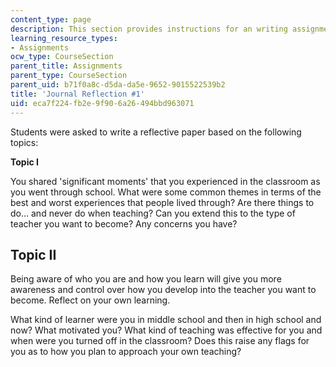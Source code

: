 ```yaml
---
content_type: page
description: This section provides instructions for an writing assignment.
learning_resource_types:
- Assignments
ocw_type: CourseSection
parent_title: Assignments
parent_type: CourseSection
parent_uid: b71f0a8c-d5da-da5e-9652-9015522539b2
title: 'Journal Reflection #1'
uid: eca7f224-fb2e-9f90-6a26-494bbd963071
---
```


Students were asked to write a reflective paper based on the following topics:

**Topic I**

You shared 'significant moments' that you experienced in the classroom as you went through school. What were some common themes in terms of the best and worst experiences that people lived through? Are there things to do… and never do when teaching? Can you extend this to the type of teacher you want to become? Any concerns you have?

Topic II
--------

Being aware of who you are and how you learn will give you more awareness and control over how you develop into the teacher you want to become. Reflect on your own learning.

What kind of learner were you in middle school and then in high school and now? What motivated you? What kind of teaching was effective for you and when were you turned off in the classroom? Does this raise any flags for you as to how you plan to approach your own teaching?